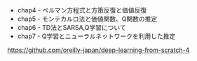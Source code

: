 - chap4 - ベルマン方程式と方策反復と価値反復  
- chap5 - モンテカルロ法と価値関数、Q関数の推定
- chap6 - TD法とSARSA,Q学習について
- chap7 - Q学習とニューラルネットワークを利用した推定

https://github.com/oreilly-japan/deep-learning-from-scratch-4